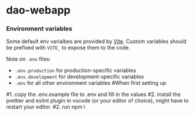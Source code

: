 # dao-webapp

### Environment variables

Some default env varialbes are provided by [Vite](https://vitejs.dev/guide/env-and-mode.html). Custom variables should be prefixed with `VITE_` to expose them to the code.

Note on `.env` files:

- `.env.production` for production-specific variables
- `.env.development` for development-specific variables
- `.env` for all other environment variables
  #When first setting up

#1. copy the .env.example file to .env and fill in the values
#2. install the prettier and eslint plugin in vscode (or your editor of choice), might have to restart your editor.
#2. run npm i

